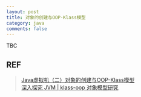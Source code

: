 ```yaml
---
layout: post
title: 对象的创建与OOP-Klass模型
category: java
comments: false
---
```

TBC

## REF
>[Java虚拟机（二）对象的创建与OOP-Klass模型](https://blog.csdn.net/itachi85/article/details/71159719)  
>[深入探究 JVM | klass-oop 对象模型研究](https://www.tuicool.com/articles/ryQv2iB)